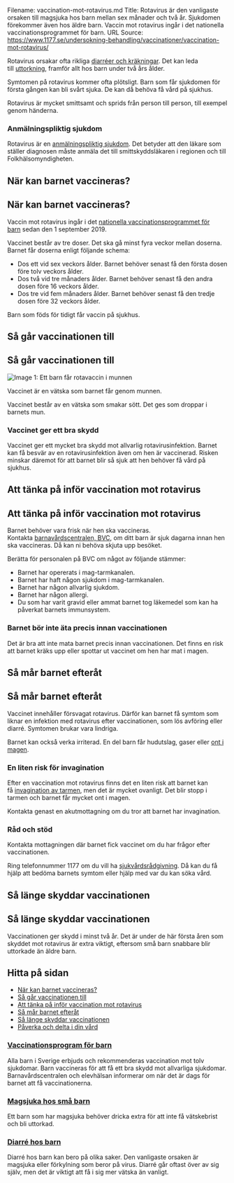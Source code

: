 Filename: vaccination-mot-rotavirus.md
Title: Rotavirus är den vanligaste orsaken till magsjuka hos barn mellan sex månader och två år. Sjukdomen förekommer även hos äldre barn. Vaccin mot rotavirus ingår i det nationella vaccinationsprogrammet för barn.
URL Source: https://www.1177.se/undersokning-behandling/vaccinationer/vaccination-mot-rotavirus/

Rotavirus orsakar ofta rikliga [diarréer och kräkningar](https://www.1177.se/barn--gravid/vanliga-besvar-och-sjukdomar-hos-barn/magsjuka-hos-sma-barn/). Det kan leda till [uttorkning](https://www.1177.se/sjukdomar--besvar/mage-och-tarm/magsjuka-och-krakningar/vatskebrist-och-uttorkning-hos-barn/), framför allt hos barn under två års ålder.

Symtomen på rotavirus kommer ofta plötsligt. Barn som får sjukdomen för första gången kan bli svårt sjuka. De kan då behöva få vård på sjukhus.

Rotavirus är mycket smittsamt och sprids från person till person, till exempel genom händerna.

### Anmälningspliktig sjukdom

Rotavirus är en [anmälningspliktig sjukdom](https://www.1177.se/sa-fungerar-varden/lagar-och-bestammelser/lagar-i-varden/smittskyddslagen/?url=https:/www.1177.se/sa-fungerar-varden/lagar-och-bestammelser/lagar-i-varden/smittskyddslagen/&data=05%7c01%7cIngela.Andersson@inera.se%7c72243dbb695c4af5bd4708da4f8bbc0b%7c9b461ef0885543db9f7777732f0bbc18%7c0%7c0%7c637909758821598361%7cUnknown%7cTWFpbGZsb3d8eyJWIjoiMC4wLjAwMDAiLCJQIjoiV2luMzIiLCJBTiI6Ik1haWwiLCJXVCI6Mn0%3d%7c3000%7c%7c%7c&sdata=flYjZuWf6z5Y2JrQUsHaebZSLhGarmdEtbNc3I4oqLE%3d&reserved=0). Det betyder att den läkare som ställer diagnosen måste anmäla det till smittskyddsläkaren i regionen och till Folkhälsomyndigheten.

När kan barnet vaccineras?
--------------------------

När kan barnet vaccineras?
--------------------------

Vaccin mot rotavirus ingår i det [nationella vaccinationsprogrammet för barn](https://www.1177.se/undersokning-behandling/vaccinationer/vaccinationsprogrammet-for-barn/) sedan den 1 september 2019.

Vaccinet består av tre doser. Det ska gå minst fyra veckor mellan doserna. Barnet får doserna enligt följande schema:

*   Dos ett vid sex veckors ålder. Barnet behöver senast få den första dosen före tolv veckors ålder.
*   Dos två vid tre månaders ålder. Barnet behöver senast få den andra dosen före 16 veckors ålder.
*   Dos tre vid fem månaders ålder. Barnet behöver senast få den tredje dosen före 32 veckors ålder.

Barn som föds för tidigt får vaccin på sjukhus.

Så går vaccinationen till
-------------------------

Så går vaccinationen till
-------------------------

![Image 1: Ett barn får rotavaccin i munnen](https://www.1177.se/globalassets/1177/nationell/media/fotografier/behandlingar-och-hjalpmedel/nalar-och-vaccinationer/rotavaccin01.jpeg?saved=2022-11-15+01:19&preset=low-res)

Vaccinet är en vätska som barnet får genom munnen.

Vaccinet består av en vätska som smakar sött. Det ges som droppar i barnets mun.

### Vaccinet ger ett bra skydd

Vaccinet ger ett mycket bra skydd mot allvarlig rotavirusinfektion. Barnet kan få besvär av en rotavirusinfektion även om hen är vaccinerad. Risken minskar däremot för att barnet blir så sjuk att hen behöver få vård på sjukhus.

Att tänka på inför vaccination mot rotavirus
--------------------------------------------

Att tänka på inför vaccination mot rotavirus
--------------------------------------------

Barnet behöver vara frisk när hen ska vaccineras. Kontakta [barnavårdscentralen, BVC](https://www.1177.se/lankbiblioteket/nationella-lankar/1177---lankar/hitta-vard---forinstallda-sok/hitta-vard---bvc/), om ditt barn är sjuk dagarna innan hen ska vaccineras. Då kan ni behöva skjuta upp besöket.

Berätta för personalen på BVC om något av följande stämmer:

*   Barnet har opererats i mag-tarmkanalen.
*   Barnet har haft någon sjukdom i mag-tarmkanalen.
*   Barnet har någon allvarlig sjukdom.
*   Barnet har någon allergi.
*   Du som har varit gravid eller ammat barnet tog läkemedel som kan ha påverkat barnets immunsystem.

### Barnet bör inte äta precis innan vaccinationen

Det är bra att inte mata barnet precis innan vaccinationen. Det finns en risk att barnet kräks upp eller spottar ut vaccinet om hen har mat i magen.

Så mår barnet efteråt
---------------------

Så mår barnet efteråt
---------------------

Vaccinet innehåller försvagat rotavirus. Därför kan barnet få symtom som liknar en infektion med rotavirus efter vaccinationen, som lös avföring eller diarré. Symtomen brukar vara lindriga.

Barnet kan också verka irriterad. En del barn får hudutslag, gaser eller [ont i magen](https://www.1177.se/sjukdomar--besvar/mage-och-tarm/magsack-och-matstrupe/ont-i-magen-hos-barn/).

### En liten risk för invagination

Efter en vaccination mot rotavirus finns det en liten risk att barnet kan få [invagination av tarmen](https://www.1177.se/sjukdomar--besvar/mage-och-tarm/tarmbesvar/invagination-hos-barn/), men det är mycket ovanligt. Det blir stopp i tarmen och barnet får mycket ont i magen.

Kontakta genast en akutmottagning om du tror att barnet har invagination.

### Råd och stöd

Kontakta mottagningen där barnet fick vaccinet om du har frågor efter vaccinationen.

Ring telefonnummer 1177 om du vill ha [sjukvårdsrådgivning](https://www.1177.se/om-1177/nar-du-ringer-1177/). Då kan du få hjälp att bedöma barnets symtom eller hjälp med var du kan söka vård.

Så länge skyddar vaccinationen
------------------------------

Så länge skyddar vaccinationen
------------------------------

Vaccinationen ger skydd i minst två år. Det är under de här första åren som skyddet mot rotavirus är extra viktigt, eftersom små barn snabbare blir uttorkade än äldre barn.

Hitta på sidan
--------------

*   [När kan barnet vaccineras?](https://www.1177.se/undersokning-behandling/vaccinationer/vaccination-mot-rotavirus/#section-11319)
*   [Så går vaccinationen till](https://www.1177.se/undersokning-behandling/vaccinationer/vaccination-mot-rotavirus/#section-11320)
*   [Att tänka på inför vaccination mot rotavirus](https://www.1177.se/undersokning-behandling/vaccinationer/vaccination-mot-rotavirus/#section-11321)
*   [Så mår barnet efteråt](https://www.1177.se/undersokning-behandling/vaccinationer/vaccination-mot-rotavirus/#section-11322)
*   [Så länge skyddar vaccinationen](https://www.1177.se/undersokning-behandling/vaccinationer/vaccination-mot-rotavirus/#section-11323)
*   [Påverka och delta i din vård](https://www.1177.se/undersokning-behandling/vaccinationer/vaccination-mot-rotavirus/#section-147035)

### [Vaccinationsprogram för barn](https://www.1177.se/undersokning-behandling/vaccinationer/vaccinationsprogrammet-for-barn/)

Alla barn i Sverige erbjuds och rekommenderas vaccination mot tolv sjukdomar. Barn vaccineras för att få ett bra skydd mot allvarliga sjukdomar. Barnavårdscentralen och elevhälsan informerar om när det är dags för barnet att få vaccinationerna.

### [Magsjuka hos små barn](https://www.1177.se/sjukdomar--besvar/mage-och-tarm/magsjuka-och-krakningar/magsjuka-hos-sma-barn/)

Ett barn som har magsjuka behöver dricka extra för att inte få vätskebrist och bli uttorkad.

### [Diarré hos barn](https://www.1177.se/sjukdomar--besvar/mage-och-tarm/diarre-forstoppning-och-blod-i-avforingen/diarre-hos-barn/)

Diarré hos barn kan bero på olika saker. Den vanligaste orsaken är magsjuka eller förkylning som beror på virus. Diarré går oftast över av sig själv, men det är viktigt att få i sig mer vätska än vanligt.